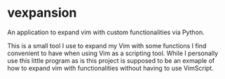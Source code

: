 # vexpansion
An application to expand vim with custom functionalities via Python.

This is a small tool I use to expand my Vim with some functions I find convenient to have when using Vim as a scripting tool.
While I personally use this little program as is this project is supposed to be an exmaple of how to expand vim with functionalities without having to use VimScript.
